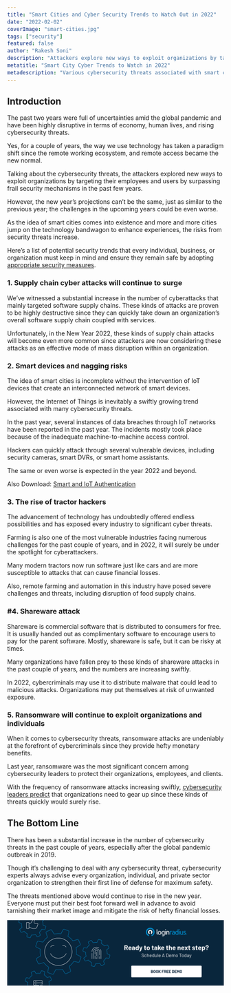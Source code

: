 ```yaml
---
title: "Smart Cities and Cyber Security Trends to Watch Out in 2022"
date: "2022-02-02"
coverImage: "smart-cities.jpg"
tags: ["security"]
featured: false
author: "Rakesh Soni"
description: "Attackers explore new ways to exploit organizations by targeting their employees and users by surpassing frail security mechanisms in the past few years. Here’s a list of potential security trends that every individual, business, or organization must keep in mind and ensure they remain safe by adopting appropriate security measures."
metatitle: "Smart City Cyber Trends to Watch in 2022"
metadescription: "Various cybersecurity threats associated with smart cities may linger on in 2022. Here’s a list of cybersecurity threats to watch in 2022."
---
```


## Introduction

The past two years were full of uncertainties amid the global pandemic and have been highly disruptive in terms of economy, human lives, and rising cybersecurity threats. 

Yes, for a couple of years, the way we use technology has taken a paradigm shift since the remote working ecosystem, and remote access became the new normal. 

Talking about the cybersecurity threats, the attackers explored new ways to exploit organizations by targeting their employees and users by surpassing frail security mechanisms in the past few years. 

However, the new year’s projections can’t be the same, just as similar to the previous year; the challenges in the upcoming years could be even worse. 

As the idea of smart cities comes into existence and more and more cities jump on the technology bandwagon to enhance experiences, the risks from security threats increase. 

Here’s a list of potential security trends that every individual, business, or organization must keep in mind and ensure they remain safe by adopting [appropriate security measures](https://www.loginradius.com/blog/start-with-identity/maintaining-quality-data-security-practices/). 


### 1. Supply chain cyber attacks will continue to surge 

We’ve witnessed a substantial increase in the number of cyberattacks that mainly targeted software supply chains. These kinds of attacks are proven to be highly destructive since they can quickly take down an organization’s overall software supply chain coupled with services. 

Unfortunately, in the New Year 2022, these kinds of supply chain attacks will become even more common since attackers are now considering these attacks as an effective mode of mass disruption within an organization. 


### 2. Smart devices and nagging risks 

The idea of smart cities is incomplete without the intervention of IoT devices that create an interconnected network of smart devices. 

However, the Internet of Things is inevitably a swiftly growing trend associated with many cybersecurity threats. 

In the past year, several instances of data breaches through IoT networks have been reported in the past year. The incidents mostly took place because of the inadequate machine-to-machine access control. 

Hackers can quickly attack through several vulnerable devices, including security cameras, smart DVRs, or smart home assistants. 

The same or even worse is expected in the year 2022 and beyond. 

Also Download: [Smart and IoT Authentication](https://www.loginradius.com/resource/smart-iot-authentication-datasheet)


### 3. The rise of tractor hackers 

The advancement of technology has undoubtedly offered endless possibilities and has exposed every industry to significant cyber threats. 

Farming is also one of the most vulnerable industries facing numerous challenges for the past couple of years, and in 2022, it will surely be under the spotlight for cyberattackers.

Many modern tractors now run software just like cars and are more susceptible to attacks that can cause financial losses. 

Also, remote farming and automation in this industry have posed severe challenges and threats, including disruption of food supply chains. 


### #4. Shareware attack

Shareware is commercial software that is distributed to consumers for free. It is usually handed out as complimentary software to encourage users to pay for the parent software. Mostly, shareware is safe, but it can be risky at times.

Many organizations have fallen prey to these kinds of shareware attacks in the past couple of years, and the numbers are increasing swiftly. 

In 2022, cybercriminals may use it to distribute malware that could lead to malicious attacks. Organizations may put themselves at risk of unwanted exposure.


### 5. Ransomware will continue to exploit organizations and individuals

When it comes to cybersecurity threats, ransomware attacks are undeniably at the forefront of cybercriminals since they provide hefty monetary benefits. 

Last year, ransomware was the most significant concern among cybersecurity leaders to protect their organizations, employees, and clients. 

With the frequency of ransomware attacks increasing swiftly, [cybersecurity leaders predict](https://www.loginradius.com/blog/start-with-identity/tips-from-loginradius-security-expert-2022/) that organizations need to gear up since these kinds of threats quickly would surely rise. 


## The Bottom Line

There has been a substantial increase in the number of cybersecurity threats in the past couple of years, especially after the global pandemic outbreak in 2019. 

Though it’s challenging to deal with any cybersecurity threat, cybersecurity experts always advise every organization, individual, and private sector organization to strengthen their first line of defense for maximum safety. 

The threats mentioned above would continue to rise in the new year. Everyone must put their best foot forward well in advance to avoid tarnishing their market image and mitigate the risk of hefty financial losses. 



[![LoginRadius Book a Demo](../../assets/book-a-demo-loginradius.png)](https://www.loginradius.com/book-a-demo/)
